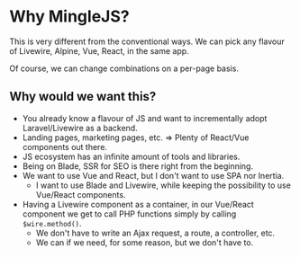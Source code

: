# Why MingleJS?

This is very different from the conventional ways. We can pick any flavour of Livewire, Alpine, Vue, React, in the same app.

Of course, we can change combinations on a per-page basis.

## Why would we want this?

- You already know a flavour of JS and want to incrementally adopt Laravel/Livewire as a backend.
- Landing pages, marketing pages, etc. => Plenty of React/Vue components out there.
- JS ecosystem has an infinite amount of tools and libraries.
- Being on Blade, SSR for SEO is there right from the beginning.
- We want to use Vue and React, but I don't want to use SPA nor Inertia.
    - I want to use Blade and Livewire, while keeping the possibility to use Vue/React components.
- Having a Livewire component as a container, in our Vue/React component we get to call PHP functions simply by calling `$wire.method()`.
  - We don't have to write an Ajax request, a route, a controller, etc.
  - We can if we need, for some reason, but we don't have to.
